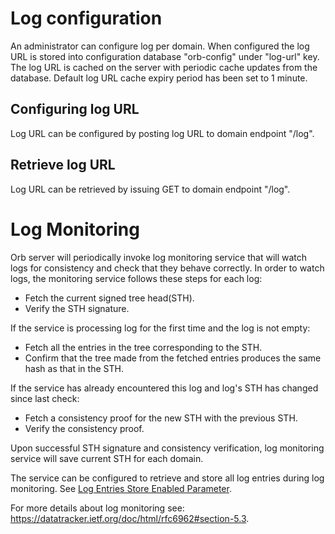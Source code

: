 # Log configuration

An administrator can configure log per domain. When configured the log URL
is stored into configuration database "orb-config" under "log-url" key.
The log URL is cached on the server with periodic cache updates from the database.
Default log URL cache expiry period has been set to 1 minute.

## Configuring log URL

Log URL can be configured by posting log URL to domain endpoint "/log".

## Retrieve log URL

Log URL can be retrieved by issuing GET to domain endpoint "/log".

# Log Monitoring

Orb server will periodically invoke log monitoring service that will watch logs for consistency 
and check that they behave correctly.
In order to watch logs, the monitoring service follows these steps for each log:
- Fetch the current signed tree head(STH).
- Verify the STH signature.

If the service is processing log for the first time and the log is not empty:
- Fetch all the entries in the tree corresponding to the STH. 
- Confirm that the tree made from the fetched entries produces the same hash as that in the STH. 

If the service has already encountered this log and log's STH has changed since last check:
- Fetch a consistency proof for the new STH with the previous STH.
- Verify the consistency proof.

Upon successful STH signature and consistency verification, log monitoring service will 
save current STH for each domain.

The service can be configured to retrieve and store all log entries during log monitoring. See [Log Entries Store Enabled Parameter](parameters.html###vct-log-entries-store-enabled).

For more details about log monitoring see: https://datatracker.ietf.org/doc/html/rfc6962#section-5.3.